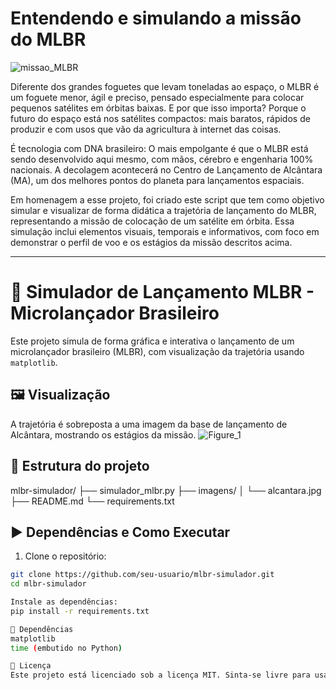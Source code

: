 # Entendendo e simulando a missão do MLBR

![missao_MLBR](https://github.com/user-attachments/assets/75b1d035-8097-4a83-b383-9d4ffbd01d76)

Diferente dos grandes foguetes que levam toneladas ao espaço, o MLBR é um foguete menor, ágil e preciso, pensado especialmente para colocar pequenos satélites em órbitas baixas. E por que isso importa? Porque o futuro do espaço está nos satélites compactos: mais baratos, rápidos de produzir e com usos que vão da agricultura à internet das coisas. 

É tecnologia com DNA brasileiro: O mais empolgante é que o MLBR está sendo desenvolvido aqui mesmo, com mãos, cérebro e engenharia 100% nacionais. A decolagem acontecerá no Centro de Lançamento de Alcântara (MA), um dos melhores pontos do planeta para lançamentos espaciais.

Em homenagem a esse projeto, foi criado este script que tem como objetivo simular e visualizar de forma didática a trajetória de lançamento do MLBR, representando a missão de colocação de um satélite em órbita. Essa simulação inclui elementos visuais, temporais e informativos, com foco em demonstrar o perfil de voo e os estágios da missão descritos acima. 

--------------------------------

# 🚀 Simulador de Lançamento MLBR - Microlançador Brasileiro
Este projeto simula de forma gráfica e interativa o lançamento de um microlançador brasileiro (MLBR), com visualização da trajetória usando `matplotlib`.

## 🖼️ Visualização

A trajetória é sobreposta a uma imagem da base de lançamento de Alcântara, mostrando os estágios da missão.
![Figure_1](https://github.com/user-attachments/assets/929b460a-4557-49c4-bdc9-1cd5040501be)

## 📂 Estrutura do projeto
mlbr-simulador/
├── simulador_mlbr.py
├── imagens/
│ └── alcantara.jpg
├── README.md
└── requirements.txt


## ▶️ Dependências e Como Executar
1. Clone o repositório:
```bash
git clone https://github.com/seu-usuario/mlbr-simulador.git
cd mlbr-simulador

Instale as dependências:
pip install -r requirements.txt

🧪 Dependências
matplotlib
time (embutido no Python)

📜 Licença
Este projeto está licenciado sob a licença MIT. Sinta-se livre para usar, modificar e compartilhar!
